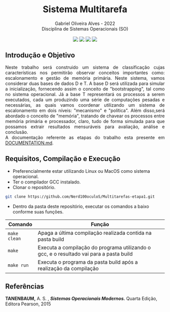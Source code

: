 <h1 align="center"> Sistema Multitarefa </h1>

<p align="center">Gabriel Oliveira Alves - 2022<br> Disciplina de Sistemas Operacionais (SO)</p>
<div align="center">
    <img align="center" src="https://img.shields.io/badge/VSCode-0078D4?style=for-the-badge&logo=visual%20studio%20code&logoColor=white" />
    <img align="center" src="https://img.shields.io/badge/Linux-FCC624?style=for-the-badge&logo=linux&logoColor=black" />
    <img align="center" src="https://img.shields.io/badge/mac%20os-000000?style=for-the-badge&logo=apple&logoColor=white" />
    <img align="center" src="https://img.shields.io/badge/C%2B%2B-00599C?style=for-the-badge&logo=c%2B%2B&logoColor=white" />
</div>
<h2> Introdução e Objetivo </h2>
    <p align="justify">
        Neste trabalho será construido um sistema de classificação cujas características nos permitirão observar conceitos importantes como: escalonamento e gestão de memória primária. Neste sistema, vamos considerar duas bases de dados D e T. A base D será utilizada para simular a inicialização, fornecendo assim o conceito de "bootstrapping", tal como no sistema operacional. Já a base T representará os processos a serem executados, cada um produzindo uma série de computações pesadas e necessárias, as quais vamos coordenar utilizando um sistema de escalonamento em dois níveis: "mecanismo" e "política". Além disso,será abordado o conceito de "memória", tratando de chavear os processos entre memória primária e processador, claro, tudo de forma simulada para que possamos extrair resultados mensuráveis para avaliação, análise e conclusão.<br>
       A documentação referente as etapas do trabalho esta presente em <a href = "https://github.com/Nerd100oculoS/Multitarefas-SO/blob/main/DOCUMENTATION.md"> DOCUMENTATION.md</a>.
      </p>

<h2>Requisitos, Compilação e Execução </h2>
  
  - Preferencialmente estar utilizando Linux ou MacOS como sistema operacional.
  - Ter o compilador GCC instalado.
  - Clonar o repositório.
  
  ```sh
  git clone https://github.com/Nerd100oculoS/Multitarefas-etapa1.git
  ```
   - Dentro da pasta deste repositório, executar os comandos a baixo conforme suas funções.
  
  | Comando                |  Função                                                                                           |                     
| -----------------------| ------------------------------------------------------------------------------------------------- |
|  `make clean`          | Apaga a última compilação realizada contida na pasta build                                        |
|  `make`                | Executa a compilação do programa utilizando o gcc, e o resultado vai para a pasta build           |
|  `make run`            | Executa o programa da pasta build após a realização da compilação                                 |

## Referências

**TANENBAUM,** A. S. , ***Sistemas Operacionais Modernos.*** Quarta Edição, Editora Pearson, 2015


